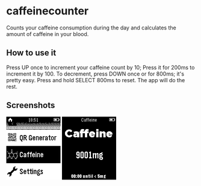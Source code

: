 caffeinecounter
===============

Counts your caffeine consumption during the day and calculates the amount of caffeine in your blood.

## How to use it
Press UP once to increment your caffeine count by 10; Press it for 200ms to increment it by 100. To decrement, press DOWN once or for 800ms; it's pretty easy.
Press and hold SELECT 800ms to reset.
The app will do the rest.

## Screenshots
![App Icon in the Menu](screenshots/menu.png) ![How the app is going to look like](screenshots/s_counter.png)
